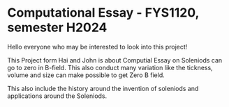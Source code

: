# Computational Essay - FYS1120, semester H2024
Hello everyone who may be interested to look into this project!

This Project form Hai and John is about Computial Essay on Soleniods can go 
to zero in B-field. This also conduct many variation like the tickness, 
volume and size can make possible to get Zero B field. 

This also include the history around the invention of soleniods and
applications around the Soleniods. 
